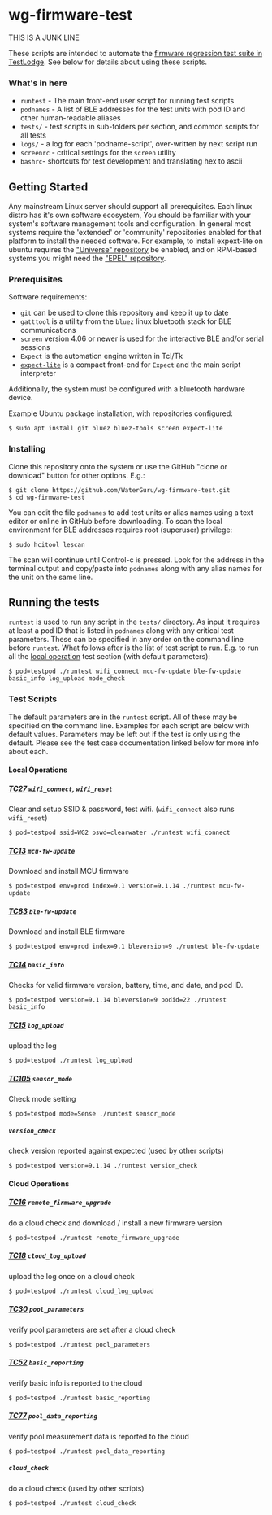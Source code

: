 # wg-firmware-test


THIS IS A JUNK LINE

These scripts are intended to automate the [firmware regression test suite in TestLodge](https://waterguru.testlodge.com/projects/27528/suites/130300). See below for details about using these scripts.

### What's in here

* ```runtest```  - The main front-end user script for running test scripts
* ```podnames``` - A list of BLE addresses for the test units with pod ID and other human-readable aliases
* ```tests/``` - test scripts in sub-folders per section, and common scripts for all tests
* ```logs/``` - a log for each 'podname-script', over-written by next script run
* ```screenrc``` - critical settings for the ```screen``` utility
* ```bashrc```- shortcuts for test development and translating hex to ascii

## Getting Started

Any mainstream Linux server should support all prerequisites. Each linux distro has it's own software ecosystem, You should be familiar with your system's software management tools and configuration. In general most systems require the 'extended' or 'community' repositories enabled for that platform to install the needed software. For example, to install expext-lite on ubuntu requires the ["Universe" repository](https://help.ubuntu.com/community/Repositories#Managing_Repositories) be enabled, and on RPM-based systems you might need the ["EPEL" repository](https://fedoraproject.org/wiki/EPEL).

### Prerequisites

Software requirements:
* ```git``` can be used to clone this repository and keep it up to date
* ```gatttool``` is a utility from the ```bluez``` linux bluetooth stack for BLE communications
* ```screen``` version 4.06 or newer is used for the interactive BLE and/or serial sessions
* ```Expect``` is the automation engine written in Tcl/Tk
* [```expect-lite```](http://expect-lite.sourceforge.net/expect-lite_install.html) is a compact front-end for ```Expect``` and the main script interpreter

Additionally, the system must be configured with a bluetooth hardware device.

Example Ubuntu package installation, with repositories configured:
```
$ sudo apt install git bluez bluez-tools screen expect-lite
```
### Installing

Clone this repository onto the system or use the GitHub "clone or download" button for other options. E.g.: 

```
$ git clone https://github.com/WaterGuru/wg-firmware-test.git
$ cd wg-firmware-test
```
You can edit the file ```podnames``` to add test units or alias names using a text editor or online in GitHub before downloading. To scan the local environment for BLE addresses requires root (superuser) privilege:

```
$ sudo hcitool lescan
```

The scan will continue until Control-c is pressed. Look for the address in the terminal output and copy/paste into ```podnames``` along with any alias names for the unit on the same line.

## Running the tests

```runtest``` is used to run any script in the ```tests/``` directory. As input it requires at least a pod ID that is listed in ```podnames``` along with any critical test parameters. These can be specified in any order on the command line before ```runtest```. What follows after is the list of test script to run. E.g. to run all the [local operation](https://waterguru.testlodge.com/projects/27528/suites/130300?expand_section=140046#suite_section_140046) test section (with default parameters):

```
$ pod=testpod ./runtest wifi_connect mcu-fw-update ble-fw-update basic_info log_upload mode_check
```
### Test Scripts
The default parameters are in the ```runtest``` script. All of these may be specified on the command line. Examples for each script are below with default values. Parameters may be left out if the test is only using the default. Please see the test case documentation linked below for more info about each.

#### Local Operations

##### [TC27](https://waterguru.testlodge.com/projects/27528/suites/130300?expand_section=140046#case_2134981) ```wifi_connect```, ```wifi_reset``` 
Clear and setup SSID & password, test wifi. (```wifi_connect``` also runs ```wifi_reset```)
```
$ pod=testpod ssid=WG2 pswd=clearwater ./runtest wifi_connect
```
##### [TC13](https://waterguru.testlodge.com/projects/27528/suites/130300?expand_section=140046#case_2130489) ```mcu-fw-update``` 
Download and install MCU firmware
```
$ pod=testpod env=prod index=9.1 version=9.1.14 ./runtest mcu-fw-update
```
##### [TC83](https://waterguru.testlodge.com/projects/27528/suites/130300?expand_section=140046#case_2155346) ```ble-fw-update``` 
Download and install BLE firmware
```
$ pod=testpod env=prod index=9.1 bleversion=9 ./runtest ble-fw-update
```
##### [TC14](https://waterguru.testlodge.com/projects/27528/suites/130300?expand_section=140046#case_2130492) ```basic_info```
Checks for valid firmware version, battery, time, and date, and pod ID.
```
$ pod=testpod version=9.1.14 bleversion=9 podid=22 ./runtest basic_info
```
##### [TC15](https://waterguru.testlodge.com/projects/27528/suites/130300?expand_section=140046#case_2130494) ```log_upload``` 
upload the log
```
$ pod=testpod ./runtest log_upload
```
##### [TC105](https://waterguru.testlodge.com/projects/27528/suites/130300?expand_section=140046#case_2262327) ```sensor_mode```
Check mode setting
```
$ pod=testpod mode=Sense ./runtest sensor_mode
```
##### ```version_check``` 
check version reported against expected (used by other scripts)
```
$ pod=testpod version=9.1.14 ./runtest version_check
```
#### Cloud Operations
##### [TC16](https://waterguru.testlodge.com/projects/27528/suites/130300?expand_section=140047#case_2130495) ```remote_firmware_upgrade```
do a cloud check and download / install a new firmware version
```
$ pod=testpod ./runtest remote_firmware_upgrade
```
##### [TC18](https://waterguru.testlodge.com/projects/27528/suites/130300?expand_section=140047#case_2134970) ```cloud_log_upload```
upload the log once on a cloud check
```
$ pod=testpod ./runtest cloud_log_upload
```
##### [TC30](https://waterguru.testlodge.com/projects/27528/suites/130300?expand_section=140047#case_2134984) ```pool_parameters```
verify pool parameters are set after a cloud check
```
$ pod=testpod ./runtest pool_parameters
```
##### [TC52](https://waterguru.testlodge.com/projects/27528/suites/130300?expand_section=140047#case_2140180) ```basic_reporting```
verify basic info is reported to the cloud
```
$ pod=testpod ./runtest basic_reporting
```
##### [TC77](https://waterguru.testlodge.com/projects/27528/suites/130300?expand_section=140047#case_2147118) ```pool_data_reporting```
verify pool measurement data is reported to the cloud
```
$ pod=testpod ./runtest pool_data_reporting
```
##### ```cloud_check```
do a cloud check (used by other scripts)
```
$ pod=testpod ./runtest cloud_check
```
